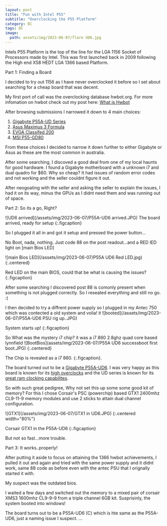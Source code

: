 ```yaml
---
layout: post
title: "Fun with Intel P55"
subtitle: "Overclocking the P55 Platform"
category: OC
tags: OC
image:
  path: assets/img/2023-06-07/flare UD6.jpg
---
```


Intels P55 Platform is the top of the line for the LGA 1156 Socket of Processors made by Intel. This was first launched back in 2009 following the High end X58 HEDT LGA 1366 based Platform.

Part 1: Finding a Board

I decided to try out 1156 as I have never overclocked it before so I set about searching for a cheap board that was decent. 

My first port of call was the overclocking database hwbot.org. For more infomation on hwbot check out my post here: [What is Hwbot]

After browsing submissions I narrowed it down to 4 main choices:

1. [Gigabyte P55A-UD Series]
2. [Asus Maximus 3 Formula]
3. [EVGA Classifed 200]
4. [MSI P55-GD80]


From these choices I decided to narrow it down further to either Gigabyte or Asus as these are the most common in australia. 

After some searching, I discoved a good deal from one of my local haunts for good hardware. I found a Gigabyte motherboard with a unknown i7 and dual quadro for $60. Why so cheap? It had issues of random error codes and not working and the seller couldnt figure it out.

After neogoating with the seller and asking the seller to explain the issues, I had it on its way, minus the GPUs as I didnt need them and was running out of space.

Part 2: So its a go, Right?

![UD6 arrived](/assets/img/2023-06-07/P55A-UD6 arrived.JPG)
The board arrived, ready for setup
{:.figcaption}

So I plugged it all in and got it setup and pressed the power button...

No Boot, nada, nothing. Just code 88 on the post readout...and a RED lED light on [main Bios LED]

![main Bios LED](/assets/img/2023-06-07/P55A UD6 Red LED.jpg){:.centered}<br>

Red LED on the main BIOS, could that be what is causing the issues? {:.figcaption}

After some searching I discovered post 88 is comonly present when something is not plugged correctly. So I reseated everything and still no go. :( 

I then decided to try a diffrent power supply so I plugged in my Antec 750 which was contected a old system and volia! it ![booted](/assets/img/2023-06-07/P55A-UD6 PSU rig up..JPG)

System starts up!
{:.figcaption}

So What was the mystery i7 chip? it was a i7 860 2.8ghz quad core based lynnfield ![BootBios](assets/img/2023-06-07/P55A UD6 successboot first boot.JPG) {:.centered} 

The Chip is revealed as a i7 860.
{:.figcaption}. 

The board turned out to be a [Gigabyte P55A-UD6]. I was very happy as this board is known for its [high overclocks] and the UD series is known for its [great ram clocking capabilites].

So with such great pedigree, Why not set this up some some good kit of memory? For this I chose Corsair's PSC (powerchip) based GTX1 2400mhz CL9-11-9 memory modules and use 2 sticks to attain dual channel configuration.

![GTX1](/assets/img/2023-06-07/GTX1 in UD6.JPG) {:.centered width="80%"}

Corsair GTX1 in the P55A-UD6
{:.figcaption}

But not so fast...more trouble.

Part 3: It works..properly!

After putting it aside to focus on attaining the 1366 hwbot achievements, I pulled it out and again and tried with the same power supply and it didnt work, same 88 code as before even with the antec PSU that I orignally started it with.

My suspect was the outdated bios.

I waited a few days and switched out the memory to a mixed pair of corsair XMS3 1600mhz CL9-9-9 from a triple channel 6GB kit. Susprisinly, the system booted into windows!

The board turns out to be a P55A-UD6 (C) which is hte same as the P55A-UD6, just a naming issue I suspect.
...

[Gigabyte P55A-UD Series]: https://www.gigabyte.com/au/Motherboard/GA-P55A-UD6-rev-10#ov
[Asus Maximus 3 Formula]: https://www.asus.com/us/supportonly/maximus%20iii%20formula/helpdesk_knowledge/
[EVGA Classifed 200]: https://au.evga.com/products/product.aspx?pn=160-LF-E659-KR
[MSI P55-GD80]: https://www.msi.com/Motherboard/P55GD80/Specification
[What is Hwbot]: https://jimba86.github.io/oc/What-is-Hwbot.html
[Gigabyte P55A-UD6]: https://www.gigabyte.com/au/Motherboard/GA-P55A-UD6-rev-10#ov
[high overclocks]: http://www.xtremesystems.org/forums/showthread.php?234022-i7-870-Done-Sub-7-PI32m-amp-Suicide-Shot
[great ram clocking capabilites]: http://www.xtremesystems.org/forums/showthread.php?258612-Update-1-Corsair-GTX6-new-world-records-3078-MHz-CL8-3060-CL7
